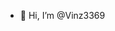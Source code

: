 - 👋 Hi, I’m @Vinz3369
<!---
Vinz3369/Vinz3369 is a ✨ special ✨ repository because its `README.md` (this file) appears on your GitHub profile.
You can click the Preview link to take a look at your changes.
--->
